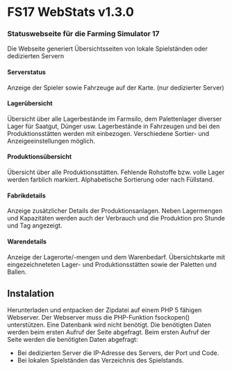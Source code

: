 # FS17 WebStats v1.3.0

### Statuswebseite für die Farming Simulator 17
Die Webseite generiert Übersichtsseiten von lokale Spielständen oder dedizierten Servern

#### Serverstatus
Anzeige der Spieler sowie Fahrzeuge auf der Karte. (nur dedizierter Server)

#### Lagerübersicht
Übersicht über alle Lagerbestände im Farmsilo, dem Palettenlager diverser Lager für Saatgut, Dünger usw.
Lagerbestände in Fahrzeugen und bei den Produktionsstätten werden mit einbezogen. Verschiedene Sortier- und Anzeigeeinstellungen möglich.  

#### Produktionsübersicht
Übersicht über alle Produktionsstätten. Fehlende Rohstoffe bzw. volle Lager werden farblich markiert. Alphabetische Sortierung oder nach Füllstand.

#### Fabrikdetails
Anzeige zusätzlicher Details der Produktionsanlagen. Neben Lagermengen und Kapazitäten werden auch der Verbrauch und die Produktion pro Stunde und Tag angezeigt.

#### Warendetails
Anzeige der Lagerorte/-mengen und dem Warenbedarf. Übersichtskarte mit eingezeichneteten Lager- und Produktionsstätten sowie der Paletten und Ballen.

## Instalation

Herunterladen und entpacken der Zipdatei auf einem PHP 5 fähigen Webserver. Der Webserver muss die PHP-Funktion fsockopen() unterstützen. Eine Datenbank wird nicht benötigt. Die benötigten Daten werden beim ersten Aufruf der Seite abgefragt. Beim ersten Aufruf der Seite werden die benötigten Daten abgefragt: 
- Bei dedizierten Server die IP-Adresse des Servers, der Port und Code.
- Bei lokalen Spielständen das Verzeichnis des Spielstands.

